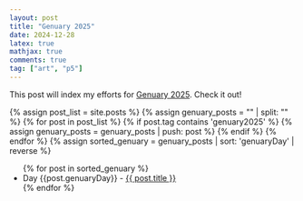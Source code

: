 ```yaml
---
layout: post
title: "Genuary 2025"
date: 2024-12-28
latex: true
mathjax: true
comments: true
tag: ["art", "p5"]
---
```


This post will index my efforts for [Genuary 2025](https://genuary.art/). Check it out!

<!-- Liquid nonsense to build the ordered post list -->

{% assign post_list = site.posts %}
{% assign genuary_posts = "" | split: "" %}
{% for post in post_list %}
{% if post.tag contains 'genuary2025' %}
{% assign genuary_posts = genuary_posts | push: post %}
{% endif %}
{% endfor %}
{% assign sorted_genuary = genuary_posts | sort: 'genuaryDay' | reverse %}

<ul>
{% for post in sorted_genuary %}
<li>Day {{post.genuaryDay}} - <a href="{{ post.url }}">{{ post.title }}</a></li>
{% endfor %}
</ul>
